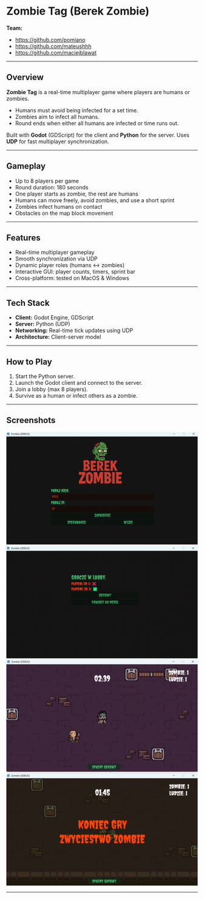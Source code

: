 # Zombie Tag (Berek Zombie)

**Team:**  
- https://github.com/pomiano
- https://github.com/mateushhh
- https://github.com/maciejblawat

---

## Overview

**Zombie Tag** is a real-time multiplayer game where players are humans or zombies.  
- Humans must avoid being infected for a set time.  
- Zombies aim to infect all humans.  
- Round ends when either all humans are infected or time runs out.  

Built with **Godot** (GDScript) for the client and **Python** for the server. Uses **UDP** for fast multiplayer synchronization.

---

## Gameplay

- Up to 8 players per game  
- Round duration: 180 seconds  
- One player starts as zombie, the rest are humans  
- Humans can move freely, avoid zombies, and use a short sprint  
- Zombies infect humans on contact  
- Obstacles on the map block movement  

---

## Features

- Real-time multiplayer gameplay  
- Smooth synchronization via UDP  
- Dynamic player roles (humans ↔ zombies)  
- Interactive GUI: player counts, timers, sprint bar  
- Cross-platform: tested on MacOS & Windows  

---

## Tech Stack

- **Client:** Godot Engine, GDScript  
- **Server:** Python (UDP)  
- **Networking:** Real-time tick updates using UDP  
- **Architecture:** Client-server model  

---

## How to Play

1. Start the Python server.  
2. Launch the Godot client and connect to the server.  
3. Join a lobby (max 8 players).  
4. Survive as a human or infect others as a zombie.  

---

##  Screenshots

![Menu](images/menu.png)  
![Lobby](images/lobby.png)  
![Gameplay](images/gameplay.png)  
![Game Over](images/gameover.png)  

---


